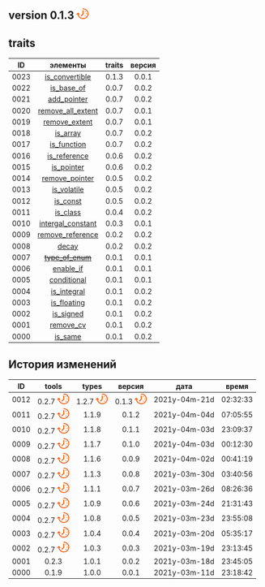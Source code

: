 
[.]: ../../icons/point-red.png
[P]: ../../icons/progress.png
[R]: ../../icons/removed.png
[V]: ../../icons/success.png
[X]: ../../icons/failed.png
[D]: ../../icons/danger.png
[E]: ../../icons/empty.png
[N]: ../../icons/na.png

version 0.1.3  [![P]][M]
---

traits
---

| **ID** | элементы                | traits  | версия |  
|:------:|:-----------------------:|:-------:|:------:|  
|  0023  | [is_convertible][23]    |  0.1.3  | 0.0.1  |  
|  0022  | [is_base_of][22]        |  0.0.7  | 0.0.2  |  
|  0021  | [add_pointer][21]       |  0.0.7  | 0.0.2  |  
|  0020  | [remove_all_extent][20] |  0.0.7  | 0.0.1  |  
|  0019  | [remove_extent][19]     |  0.0.7  | 0.0.1  |  
|  0018  | [is_array][18]          |  0.0.7  | 0.0.2  |  
|  0017  | [is_function][17]       |  0.0.7  | 0.0.2  |  
|  0016  | [is_reference][16]      |  0.0.6  | 0.0.2  |  
|  0015  | [is_pointer][15]        |  0.0.6  | 0.0.2  |  
|  0014  | [remove_pointer][14]    |  0.0.5  | 0.0.2  |  
|  0013  | [is_volatile][13]       |  0.0.5  | 0.0.2  |  
|  0012  | [is_const][12]          |  0.0.5  | 0.0.2  |  
|  0011  | [is_class][11]          |  0.0.4  | 0.0.2  |  
|  0010  | [intergal_constant][10] |  0.0.3  | 0.0.1  |  
|  0009  | [remove_reference][09]  |  0.0.2  | 0.0.2  |  
|  0008  | [decay][08]             |  0.0.2  | 0.0.2  |  
|  0007  | [~~type_of_enum~~][07]  |  0.0.1  | 0.0.1  |  
|  0006  | [enable_if][06]         |  0.0.1  | 0.0.1  |  
|  0005  | [conditional][05]       |  0.0.1  | 0.0.1  |  
|  0004  | [is_integral][04]       |  0.0.1  | 0.0.2  |  
|  0003  | [is_floating][03]       |  0.0.1  | 0.0.2  |  
|  0002  | [is_signed][02]         |  0.0.1  | 0.0.2  |  
|  0001  | [remove_cv][01]         |  0.0.1  | 0.0.2  |  
|  0000  | [is_same][00]           |  0.0.1  | 0.0.2  |  

[M]:  #traits                         "мета-функции для обработки типов"  
[00]: traits/is_same.md               "мета-функция: true, если типы идентичны"  
[01]: traits/remove_cv.md             "мета-функция: удаляет квалификаторы"  
[02]: traits/is_signed.md             "мета-функция: true, если тип - знаковый"  
[03]: traits/is_floating.md           "мета-функция: true, если тип - дробное число"  
[04]: traits/is_integral.md           "мета-функция: true, если тип - интегральное число"  
[05]: traits/conditional.md           "мета-функция: выбор одного из двух типов по условию"  
[06]: traits/enable_if.md             "мета-функция: если первый аргумент - false, шаблон не скомпилируется"  
[07]: common/type_of_enum.md          "мета-функция: возвращает underlying_type"  
[08]: traits/decay.md                 "мета-функция: разложение типа lvalue-to-rvalue"  
[09]: traits/remove_reference.md      "мета-функция: удаляет у типа ссылку"  
[10]: traits/intergal_constant.md     "тип-константное значение"  
[11]: traits/is_class.md              "мета-функция: true, если тип - классовый"  
[12]: traits/is_const.md              "мета-функция: true, если тип - констатный" 
[13]: traits/is_volatile.md           "мета-функция: true, если тип - волатильный" 
[14]: traits/remove_pointer.md        "мета-функция: удаляет указательную семантику"  
[15]: traits/is_pointer.md            "мета-функция: true, если тип - указательный"  
[16]: traits/is_reference.md          "мета-функция: true, если тип - ссылочный"  
[17]: traits/is_function.md           "мета-функция: true, если тип - функция"  
[18]: traits/is_array.md              "мета-функция: true, если тип - массив"  
[19]: traits/remove_extent.md         "мета-функция: удаляет одну размерность массива"  
[20]: traits/remove_all_extent.md     "мета-функция: удаляет все размерности массивов"  
[21]: traits/add_pointer.md           "мета-функция: добавляет к типу указательную семантику"  
[22]: traits/is_base_of.md            "мета-функция: true, если B - базовый тип для D"  
[23]: traits/is_convertible.md        "мета-функция: true, если From может неявно быть преобразованно в To"  

История изменений
---

| **ID** |      tools      | types           | версия          |     дата      |  время   |  
|:------:|:---------------:|:---------------:|:---------------:|:-------------:|:--------:|  
|  0012  | 0.2.7 [![P]][M] | 1.2.7 [![P]][M] | 0.1.3 [![P]][M] | 2021y-04m-21d | 02:32:33 |  
|  0011  | 0.2.7 [![P]][M] | 1.1.9           | 0.1.2           | 2021y-04m-04d | 07:05:55 |  
|  0010  | 0.2.7 [![P]][M] | 1.1.8           | 0.1.1           | 2021y-04m-03d | 23:09:37 |  
|  0009  | 0.2.7 [![P]][M] | 1.1.7           | 0.1.0           | 2021y-04m-03d | 00:12:30 |  
|  0008  | 0.2.7 [![P]][M] | 1.1.6           | 0.0.9           | 2021y-04m-02d | 00:41:19 |  
|  0007  | 0.2.7 [![P]][M] | 1.1.3           | 0.0.8           | 2021y-03m-30d | 03:40:56 |  
|  0006  | 0.2.7 [![P]][M] | 1.1.1           | 0.0.7           | 2021y-03m-26d | 08:26:36 |  
|  0005  | 0.2.7 [![P]][M] | 1.0.9           | 0.0.6           | 2021y-03m-24d | 21:31:43 |  
|  0004  | 0.2.7 [![P]][M] | 1.0.8           | 0.0.5           | 2021y-03m-23d | 23:55:08 |  
|  0003  | 0.2.7 [![P]][M] | 1.0.4           | 0.0.4           | 2021y-03m-20d | 05:35:17 |  
|  0002  | 0.2.7 [![P]][M] | 1.0.3           | 0.0.3           | 2021y-03m-19d | 23:13:45 |  
|  0001  | 0.2.3           | 1.0.1           | 0.0.2           | 2021y-03m-18d | 23:45:05 |  
|  0000  | 0.1.9           | 1.0.0           | 0.0.1           | 2021y-03m-11d | 23:18:42 |  

